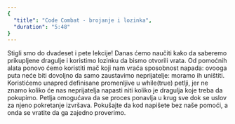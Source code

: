 ```yaml
---
{
  "title": "Code Combat - brojanje i lozinka",
  "duration": "5:48"
}
---
```


Stigli smo do dvadeset i pete lekcije! Danas ćemo naučiti kako da saberemo prikupljene dragulje i koristimo lozinku da bismo otvorili vrata. Od pomoćnih alata ponovo ćemo koristiti mač koji nam vraća sposobnost napada: ovooga puta neće biti dovoljno da samo zaustavimo neprijatelje: moramo ih uništiti. Koristićemo unapred definisane promenljive u while(true) petlji, jer ne znamo koliko će nas neprijatelja napasti niti koliko je dragulja koje treba da pokupimo.  Petlja omogućava da se proces ponavlja u krug sve dok se uslov za njeno pokretanje izvršava. Pokušajte da kod napišete bez naše pomoći, a onda se vratite da ga zajedno proverimo.

